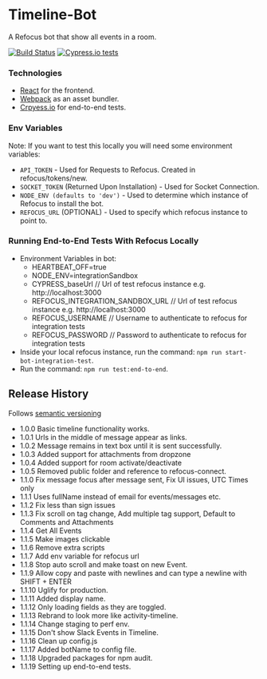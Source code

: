 # Timeline-Bot

A Refocus bot that show all events in a room.

[![Build Status](https://travis-ci.org/salesforce/refocus-bot-timeline.svg?branch=master)](https://travis-ci.org/salesforce/refocus-bot-timeline.svg)
[![Cypress.io tests](https://img.shields.io/badge/cypress.io-tests-green.svg?style=flat-square)](https://cypress.io)

### Technologies
* [React](https://facebook.github.io/react/) for the frontend.
* [Webpack](https://webpack.github.io/) as an asset bundler.
* [Crpyess.io](https://www.cypress.io/) for end-to-end tests.

### Env Variables

Note: If you want to test this locally you will need some environment variables:
* ```API_TOKEN``` - Used for Requests to Refocus. Created in refocus/tokens/new.
* ```SOCKET_TOKEN``` (Returned Upon Installation) - Used for Socket Connection.
* ```NODE_ENV (defaults to 'dev')``` - Used to determine which instance of Refocus to install the bot.
* ```REFOCUS_URL``` (OPTIONAL) - Used to specify which refocus instance to point to.

### Running End-to-End Tests With Refocus Locally
* Environment Variables in bot:
	* HEARTBEAT_OFF=true
	* NODE_ENV=integrationSandbox
	* CYPRESS_baseUrl // Url of test refocus instance e.g. http://localhost:3000
	* REFOCUS_INTEGRATION_SANDBOX_URL // Url of test refocus instance e.g. http://localhost:3000
	* REFOCUS_USERNAME // Username to authenticate to refocus for integration tests
	* REFOCUS_PASSWORD // Password to authenticate to refocus for integration tests
* Inside your local refocus instance, run the command: ```npm run start-bot-integration-test```.
* Run the command: ```npm run test:end-to-end```.

## Release History

Follows [semantic versioning](https://docs.npmjs.com/getting-started/semantic-versioning#semver-for-publishers)
* 1.0.0 Basic timeline functionality works.
* 1.0.1 Urls in the middle of message appear as links.
* 1.0.2 Message remains in text box until it is sent successfully.
* 1.0.3 Added support for attachments from dropzone
* 1.0.4 Added support for room activate/deactivate
* 1.0.5 Removed public folder and reference to refocus-connect.
* 1.1.0 Fix message focus after message sent, Fix UI issues, UTC Times only
* 1.1.1 Uses fullName instead of email for events/messages etc.
* 1.1.2 Fix less than sign issues
* 1.1.3 Fix scroll on tag change, Add multiple tag support, Default to Comments and Attachments
* 1.1.4 Get All Events
* 1.1.5 Make images clickable
* 1.1.6 Remove extra scripts
* 1.1.7 Add env variable for refocus url
* 1.1.8 Stop auto scroll and make toast on new Event.
* 1.1.9 Allow copy and paste with newlines and can type a newline with SHIFT + ENTER
* 1.1.10 Uglify for production.
* 1.1.11 Added display name.
* 1.1.12 Only loading fields as they are toggled.
* 1.1.13 Rebrand to look more like activity-timeline.
* 1.1.14 Change staging to perf env.
* 1.1.15 Don't show Slack Events in Timeline.
* 1.1.16 Clean up config.js
* 1.1.17 Added botName to config file.
* 1.1.18 Upgraded packages for npm audit.
* 1.1.19 Setting up end-to-end tests.
